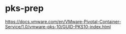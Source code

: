 # pks-prep

https://docs.vmware.com/en/VMware-Pivotal-Container-Service/1.0/vmware-pks-10/GUID-PKS10-index.html

